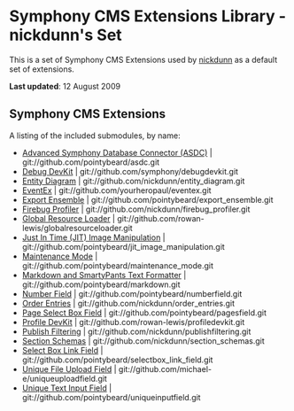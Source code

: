 # Symphony CMS Extensions Library - nickdunn's Set

This is a set of Symphony CMS Extensions used by [nickdunn](http://symphony-cms.com/community/discussions/26707/1/#position-6) as a default set of extensions.

**Last updated**: 12 August 2009

## Symphony CMS Extensions

A listing of the included submodules, by name:

* [Advanced Symphony Database Connector (ASDC)](http://github.com/pointybeard/asdc/) | git://github.com/pointybeard/asdc.git
* [Debug DevKit](http://github.com/symphony/debugdevkit/) | git://github.com/symphony/debugdevkit.git
* [Entity Diagram](http://github.com/nickdunn/entity_diagram/) | git://github.com/nickdunn/entity_diagram.git
* [EventEx](http://github.com/yourheropaul/eventex/) | git://github.com/yourheropaul/eventex.git
* [Export Ensemble](http://github.com/pointybeard/export_ensemble/) | git://github.com/pointybeard/export_ensemble.git
* [Firebug Profiler](http://github.com/nickdunn/firebug_profiler/) | git://github.com/nickdunn/firebug_profiler.git
* [Global Resource Loader](http://github.com/rowan-lewis/globalresourceloader/) | git://github.com/rowan-lewis/globalresourceloader.git
* [Just In Time (JIT) Image Manipulation](http://github.com/pointybeard/jit_image_manipulation/) | git://github.com/pointybeard/jit_image_manipulation.git
* [Maintenance Mode](http://github.com/pointybeard/maintenance_mode/) | git://github.com/pointybeard/maintenance_mode.git
* [Markdown and SmartyPants Text Formatter](http://github.com/pointybeard/markdown/) | git://github.com/pointybeard/markdown.git
* [Number Field](http://github.com/pointybeard/numberfield/) | git://github.com/pointybeard/numberfield.git
* [Order Entries](http://github.com/nickdunn/order_entries/) | git://github.com/nickdunn/order_entries.git
* [Page Select Box Field](http://github.com/pointybeard/pagesfield/) | git://github.com/pointybeard/pagesfield.git
* [Profile DevKit](http://github.com/rowan-lewis/profiledevkit/) | git://github.com/rowan-lewis/profiledevkit.git
* [Publish Filtering](http://github.com/nickdunn/publishfiltering/) | git://github.com/nickdunn/publishfiltering.git
* [Section Schemas](http://github.com/nickdunn/section_schemas/) | git://github.com/nickdunn/section_schemas.git
* [Select Box Link Field](http://github.com/pointybeard/selectbox_link_field/) | git://github.com/pointybeard/selectbox_link_field.git
* [Unique File Upload Field](http://github.com/michael-e/uniqueuploadfield/) | git://github.com/michael-e/uniqueuploadfield.git
* [Unique Text Input Field](http://github.com/pointybeard/uniqueinputfield/) | git://github.com/pointybeard/uniqueinputfield.git
